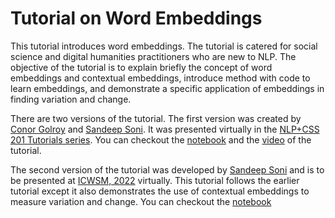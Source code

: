 # Tutorial on Word Embeddings

This tutorial introduces word embeddings. The tutorial is catered for social science and digital humanities practitioners who are new to NLP. The objective of the tutorial is to explain briefly the concept of word embeddings and contextual embeddings, introduce method with code to learn embeddings, and demonstrate a specific application of embeddings in finding variation and change.

There are two versions of the tutorial. The first version was created by [Conor Golroy](https://ccgilroy.com/) and [Sandeep Soni](https://sandeepsoni.github.io/). It was presented virtually in the [NLP+CSS 201 Tutorials series](https://nlp-css-201-tutorials.github.io/nlp-css-201-tutorials/). You can checkout the [notebook](https://colab.research.google.com/drive/16cM5NXedlrvU2mp-HcYKs9OIMkYItTS1?usp=sharing) and the [video](https://youtu.be/WbzPZZKJRJA) of the tutorial.

The second version of the tutorial was developed by [Sandeep Soni](https://sandeepsoni.github.io/) and is to be presented at [ICWSM, 2022](https://www.icwsm.org/2022/index.html/) virtually. This tutorial follows the earlier tutorial except it also demonstrates the use of contextual embeddings to measure variation and change. You can checkout the [notebook](https://colab.research.google.com/drive/1fhrdt8G1H8LFO1KFooQ3jMF9jfE8TT_K?usp=sharing)
